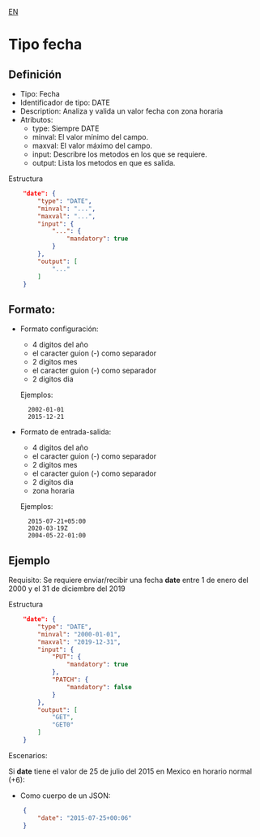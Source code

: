 [EN](DATE.md)
# Tipo fecha

## Definición
* Tipo: Fecha
* Identificador de tipo: DATE
* Description: Analiza y valida un valor fecha con zona horaria
* Atributos:
  * type: Siempre DATE
  * minval: El valor mínimo del campo.
  * maxval: El valor máximo del campo.
  * input: Describre los metodos en los que se requiere.
  * output: Lista los metodos en que es salida.

Estructura
```json
	"date": {
		"type": "DATE",
		"minval": "...",
		"maxval": "...",
		"input": {
			"...": {
				"mandatory": true
			}
		},
		"output": [
			"..."
		]
	}

```
## Formato:
* Formato configuración:
  * 4 digitos del año
  * el caracter guion (-) como separador
  * 2 digitos mes
  * el caracter guion (-) como separador
  * 2 digitos dia

  Ejemplos:
  ```text
	2002-01-01
	2015-12-21
  ```
* Formato de entrada-salida:
  * 4 digitos del año
  * el caracter guion (-) como separador
  * 2 digitos mes
  * el caracter guion (-) como separador
  * 2 digitos dia
  * zona horaria

  Ejemplos:
  ```text
	2015-07-21+05:00
	2020-03-19Z
	2004-05-22-01:00
  ```

## Ejemplo

Requisito: Se requiere enviar/recibir una fecha __date__ entre 1 de enero del 2000 y el 31 de diciembre del 2019

Estructura
```json
	"date": {
		"type": "DATE",
		"minval": "2000-01-01",
		"maxval": "2019-12-31",
		"input": {
			"PUT": {
				"mandatory": true
			},
			"PATCH": {
				"mandatory": false
			}
		},
		"output": [
			"GET",
			"GET0"
		]
	}
```

Escenarios:

Si __date__ tiene el valor de 25 de julio del 2015 en Mexico en horario normal (+6):
* Como cuerpo de un JSON:
```json
	{
		"date": "2015-07-25+00:06"
	}
```
